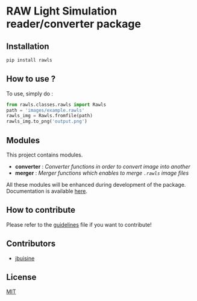 RAW Light Simulation reader/converter package
=====================================

Installation
------------

```bash
pip install rawls
```

How to use ?
------------

To use, simply do :

```python
from rawls.classes.rawls import Rawls
path = 'images/example.rawls'
rawls_img = Rawls.fromfile(path)
rawls_img.to_png('output.png')
```

Modules
-------

This project contains modules.

- **converter** : *Converter functions in order to convert image into another*
- **merger** : *Merger functions which enables to merge `.rawls` image files*

All these modules will be enhanced during development of the package. Documentation is available [here](https://prise-3d.github.io/rawls/).

How to contribute
-----------------

Please refer to the [guidelines](CONTRIBUTING.md) file if you want to contribute!

## Contributors

* [jbuisine](https://github.com/jbuisine)

## License

[MIT](LICENSE)
